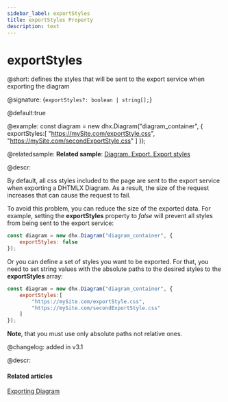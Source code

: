 ```yaml
---
sidebar_label: exportStyles
title: exportStyles Property
description: text
---
```


# exportStyles

@short: defines the styles that will be sent to the export service when exporting the diagram

@signature: {`exportStyles?: boolean | string[];`}

@default:true

@example:
const diagram = new dhx.Diagram("diagram_container", { 
  	exportStyles:[
        "https://mySite.com/exportStyle.css",
        "https://mySite.com/secondExportStyle.css"
    ]
});

@relatedsample:
**Related sample**: [Diagram. Export. Export styles](https://snippet.dhtmlx.com/jm8if6nh)

@descr:

By default, all css styles included to the page are sent to the export service when exporting a DHTMLX Diagram. As a result, the size of the request increases that can cause the request to fail.

To avoid this problem, you can reduce the size of the exported data. For example, setting the **exportStyles** property to *false* will prevent all styles from being sent to the export service:

~~~js
const diagram = new dhx.Diagram("diagram_container", { 
  	exportStyles: false
});
~~~

Or you can define a set of styles you want to be exported. For that, you need to set string values with the absolute paths to the desired styles to the **exportStyles** array:

~~~js
const diagram = new dhx.Diagram("diagram_container", { 
  	exportStyles:[
        "https://mySite.com/exportStyle.css",
        "https://mySite.com/secondExportStyle.css"
    ]
});
~~~

**Note**, that you must use only absolute paths not relative ones.

@changelog: added in v3.1

@descr:
#### Related articles

[Exporting Diagram](../../../guides/data_export/)


